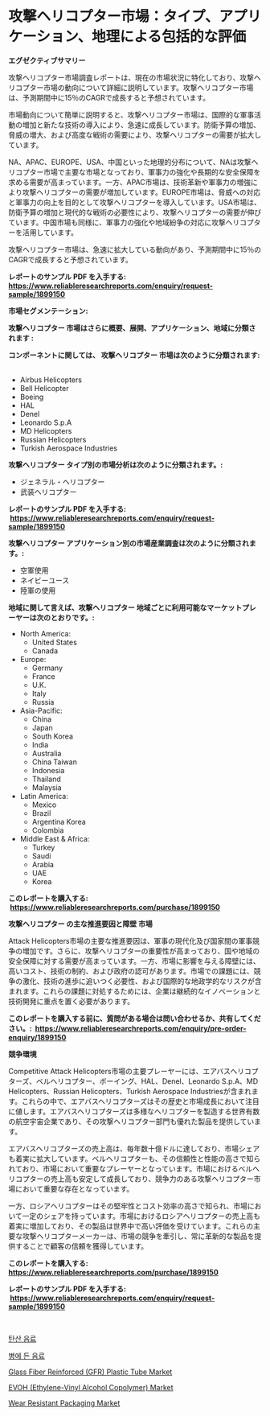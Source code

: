 <p><h1>攻撃ヘリコプター市場：タイプ、アプリケーション、地理による包括的な評価</h1></p><p><strong>エグゼクティブサマリー</strong></p>
<p><p>攻撃ヘリコプター市場調査レポートは、現在の市場状況に特化しており、攻撃ヘリコプター市場の動向について詳細に説明しています。攻撃ヘリコプター市場は、予測期間中に15％のCAGRで成長すると予想されています。</p><p>市場動向について簡単に説明すると、攻撃ヘリコプター市場は、国際的な軍事活動の増加と新たな技術の導入により、急速に成長しています。防衛予算の増加、脅威の増大、および高度な戦術の需要により、攻撃ヘリコプターの需要が拡大しています。</p><p>NA、APAC、EUROPE、USA、中国といった地理的分布について、NAは攻撃ヘリコプター市場で主要な市場となっており、軍事力の強化や長期的な安全保障を求める需要が高まっています。一方、APAC市場は、技術革新や軍事力の増強により攻撃ヘリコプターの需要が増加しています。EUROPE市場は、脅威への対応と軍事力の向上を目的として攻撃ヘリコプターを導入しています。USA市場は、防衛予算の増加と現代的な戦術の必要性により、攻撃ヘリコプターの需要が伸びています。中国市場も同様に、軍事力の強化や地域紛争の対応に攻撃ヘリコプターを活用しています。</p><p>攻撃ヘリコプター市場は、急速に拡大している動向があり、予測期間中に15％のCAGRで成長すると予想されています。</p></p>
<p><strong>レポートのサンプル PDF を入手する: <a href="https://www.reliableresearchreports.com/enquiry/request-sample/1899150">https://www.reliableresearchreports.com/enquiry/request-sample/1899150</a></strong></p>
<p><strong>市場セグメンテーション:</strong></p>
<p><strong> 攻撃ヘリコプター 市場はさらに概要、展開、アプリケーション、地域に分類されます :</strong></p>
<p><strong>コンポーネントに関しては、 攻撃ヘリコプター 市場は次のように分類されます: &nbsp;</strong></p>
<p><ul><li>Airbus Helicopters</li><li>Bell Helicopter</li><li>Boeing</li><li>HAL</li><li>Denel</li><li>Leonardo S.p.A</li><li>MD Helicopters</li><li>Russian Helicopters</li><li>Turkish Aerospace Industries</li></ul></p>
<p><strong> 攻撃ヘリコプター タイプ別の市場分析は次のように分類されます。:</strong></p>
<p><ul><li>ジェネラル・ヘリコプター</li><li>武装ヘリコプター</li></ul></p>
<p><strong>レポートのサンプル PDF を入手する: &nbsp;<a href="https://www.reliableresearchreports.com/enquiry/request-sample/1899150">https://www.reliableresearchreports.com/enquiry/request-sample/1899150</a></strong></p>
<p><strong> 攻撃ヘリコプター アプリケーション別の市場産業調査は次のように分類されます。:</strong></p>
<p><ul><li>空軍使用</li><li>ネイビーユース</li><li>陸軍の使用</li></ul></p>
<p><strong>地域に関して言えば、攻撃ヘリコプター 地域ごとに利用可能なマーケットプレーヤーは次のとおりです。:</strong></p>
<p><ul>
    <li>
        North America:
        <ul>
            <li>United States</li>
            <li>Canada</li>
        </ul>
    </li>
    <li>
        Europe:
        <ul>
            <li>Germany</li>
            <li>France</li>
            <li>U.K.</li>
            <li>Italy</li>
            <li>Russia</li>
        </ul>
    </li>
    <li>
        Asia-Pacific:
        <ul>
            <li>China</li>
            <li>Japan</li>
            <li>South Korea</li>
            <li>India</li>
            <li>Australia</li>
            <li>China Taiwan</li>
            <li>Indonesia</li>
            <li>Thailand</li>
            <li>Malaysia</li>
        </ul>
    </li>
    <li>
        Latin America:
        <ul>
            <li>Mexico</li>
            <li>Brazil</li>
            <li>Argentina Korea</li>
            <li>Colombia</li>
        </ul>
    </li>
    <li>
        Middle East & Africa:
        <ul>
            <li>Turkey</li>
            <li>Saudi</li>
            <li>Arabia</li>
            <li>UAE</li>
            <li>Korea</li>
        </ul>
    </li>
    </ul></p>
<p><strong>このレポートを購入する: &nbsp;<a href="https://www.reliableresearchreports.com/purchase/1899150">https://www.reliableresearchreports.com/purchase/1899150</a></strong></p>
<p><strong>攻撃ヘリコプター の主な推進要因と障壁 市場</strong></p>
<p><p>Attack Helicopters市場の主要な推進要因は、軍事の現代化及び国家間の軍事競争の増加です。さらに、攻撃ヘリコプターの重要性が高まっており、国や地域の安全保障に対する需要が高まっています。一方、市場に影響を与える障壁には、高いコスト、技術の制約、および政府の認可があります。市場での課題には、競争の激化、技術の進歩に追いつく必要性、および国際的な地政学的なリスクが含まれます。これらの課題に対処するためには、企業は継続的なイノベーションと技術開発に重点を置く必要があります。</p></p>
<p><strong>このレポートを購入する前に、質問がある場合は問い合わせるか、共有してください。:&nbsp; <a href="https://www.reliableresearchreports.com/enquiry/pre-order-enquiry/1899150">https://www.reliableresearchreports.com/enquiry/pre-order-enquiry/1899150</a></strong></p>
<p><strong>競争環境</strong></p>
<p><p>Competitive Attack Helicopters市場の主要プレーヤーには、エアバスヘリコプターズ、ベルヘリコプター、ボーイング、HAL、Denel、Leonardo S.p.A、MD Helicopters、Russian Helicopters、Turkish Aerospace Industriesが含まれます。これらの中で、エアバスヘリコプターズはその歴史と市場成長において注目に値します。エアバスヘリコプターズは多様なヘリコプターを製造する世界有数の航空宇宙企業であり、その攻撃ヘリコプター部門も優れた製品を提供しています。</p><p>エアバスヘリコプターズの売上高は、毎年数十億ドルに達しており、市場シェアも着実に拡大しています。ベルヘリコプターも、その信頼性と性能の高さで知られており、市場において重要なプレーヤーとなっています。市場におけるベルヘリコプターの売上高も安定して成長しており、競争力のある攻撃ヘリコプター市場において重要な存在となっています。</p><p>一方、ロシアヘリコプターはその堅牢性とコスト効率の高さで知られ、市場において一定のシェアを持っています。市場におけるロシアヘリコプターの売上高も着実に増加しており、その製品は世界中で高い評価を受けています。これらの主要な攻撃ヘリコプターメーカーは、市場の競争を牽引し、常に革新的な製品を提供することで顧客の信頼を獲得しています。</p></p>
<p><strong>このレポートを購入する: &nbsp; <a href="https://www.reliableresearchreports.com/purchase/1899150">https://www.reliableresearchreports.com/purchase/1899150</a></strong></p>
<p><strong>レポートのサンプル PDF を入手する: &nbsp;<a href="https://www.reliableresearchreports.com/enquiry/request-sample/1899150">https://www.reliableresearchreports.com/enquiry/request-sample/1899150</a></strong><strong></strong></p>
<p>&nbsp;</p>
<p><p><a href="https://github.com/vs019sa3m8x/Market-Research-Report-List-1/blob/main/21440601255.md">탄산 음료</a></p><p><a href="https://github.com/lzrvbyqzftro57/Market-Research-Report-List-1/blob/main/92377451254.md">병에 든 음료</a></p><p><a href="https://issuu.com/reportprime-2/docs/glass-fiber-reinforced-gfr-plastic-tube-market-siz">Glass Fiber Reinforced (GFR) Plastic Tube Market</a></p><p><a href="https://github.com/mauripalmi/Market-Research-Report-List-2/blob/main/evoh-ethylene-vinyl-alcohol-copolymer-market.md">EVOH (Ethylene-Vinyl Alcohol Copolymer) Market</a></p><p><a href="https://issuu.com/reportprime-2/docs/wear-resistant-packaging-market-size-2030.pptx">Wear Resistant Packaging Market</a></p></p>